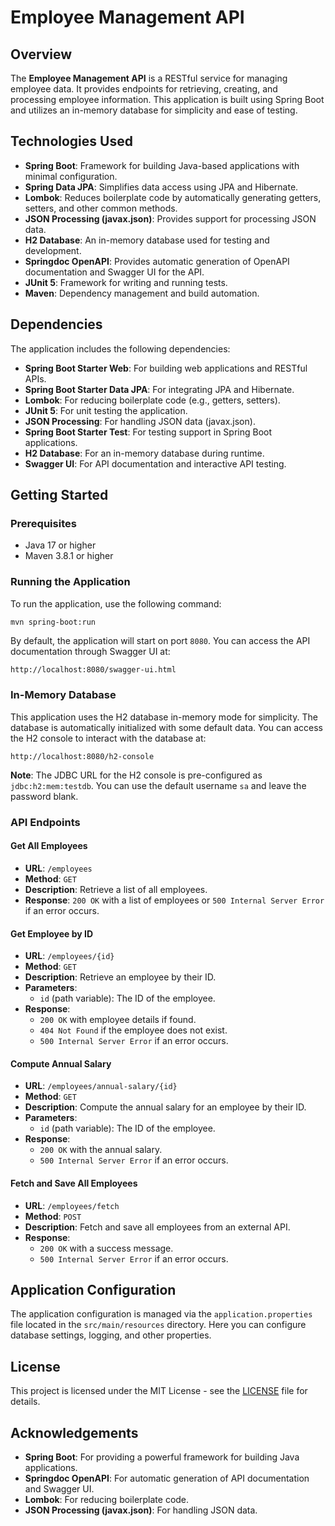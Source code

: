 # Employee Management API

## Overview

The **Employee Management API** is a RESTful service for managing employee data. It provides endpoints for retrieving, creating, and processing employee information. This application is built using Spring Boot and utilizes an in-memory database for simplicity and ease of testing.

## Technologies Used

- **Spring Boot**: Framework for building Java-based applications with minimal configuration.
- **Spring Data JPA**: Simplifies data access using JPA and Hibernate.
- **Lombok**: Reduces boilerplate code by automatically generating getters, setters, and other common methods.
- **JSON Processing (javax.json)**: Provides support for processing JSON data.
- **H2 Database**: An in-memory database used for testing and development.
- **Springdoc OpenAPI**: Provides automatic generation of OpenAPI documentation and Swagger UI for the API.
- **JUnit 5**: Framework for writing and running tests.
- **Maven**: Dependency management and build automation.

## Dependencies

The application includes the following dependencies:

- **Spring Boot Starter Web**: For building web applications and RESTful APIs.
- **Spring Boot Starter Data JPA**: For integrating JPA and Hibernate.
- **Lombok**: For reducing boilerplate code (e.g., getters, setters).
- **JUnit 5**: For unit testing the application.
- **JSON Processing**: For handling JSON data (javax.json).
- **Spring Boot Starter Test**: For testing support in Spring Boot applications.
- **H2 Database**: For an in-memory database during runtime.
- **Swagger UI**: For API documentation and interactive API testing.

## Getting Started

### Prerequisites

- Java 17 or higher
- Maven 3.8.1 or higher

### Running the Application

To run the application, use the following command:

```bash
mvn spring-boot:run
```

By default, the application will start on port `8080`. You can access the API documentation through Swagger UI at:

```
http://localhost:8080/swagger-ui.html
```

### In-Memory Database

This application uses the H2 database in-memory mode for simplicity. The database is automatically initialized with some default data. You can access the H2 console to interact with the database at:

```
http://localhost:8080/h2-console
```

**Note**: The JDBC URL for the H2 console is pre-configured as `jdbc:h2:mem:testdb`. You can use the default username `sa` and leave the password blank.

### API Endpoints

#### Get All Employees

- **URL**: `/employees`
- **Method**: `GET`
- **Description**: Retrieve a list of all employees.
- **Response**: `200 OK` with a list of employees or `500 Internal Server Error` if an error occurs.

#### Get Employee by ID

- **URL**: `/employees/{id}`
- **Method**: `GET`
- **Description**: Retrieve an employee by their ID.
- **Parameters**:
    - `id` (path variable): The ID of the employee.
- **Response**:
    - `200 OK` with employee details if found.
    - `404 Not Found` if the employee does not exist.
    - `500 Internal Server Error` if an error occurs.

#### Compute Annual Salary

- **URL**: `/employees/annual-salary/{id}`
- **Method**: `GET`
- **Description**: Compute the annual salary for an employee by their ID.
- **Parameters**:
    - `id` (path variable): The ID of the employee.
- **Response**:
    - `200 OK` with the annual salary.
    - `500 Internal Server Error` if an error occurs.

#### Fetch and Save All Employees

- **URL**: `/employees/fetch`
- **Method**: `POST`
- **Description**: Fetch and save all employees from an external API.
- **Response**:
    - `200 OK` with a success message.
    - `500 Internal Server Error` if an error occurs.

## Application Configuration

The application configuration is managed via the `application.properties` file located in the `src/main/resources` directory. Here you can configure database settings, logging, and other properties.

## License

This project is licensed under the MIT License - see the [LICENSE](LICENSE) file for details.

## Acknowledgements

- **Spring Boot**: For providing a powerful framework for building Java applications.
- **Springdoc OpenAPI**: For automatic generation of API documentation and Swagger UI.
- **Lombok**: For reducing boilerplate code.
- **JSON Processing (javax.json)**: For handling JSON data.